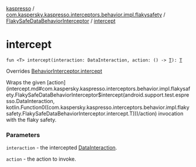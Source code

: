 [kaspresso](../../index.md) / [com.kaspersky.kaspresso.interceptors.behavior.impl.flakysafety](../index.md) / [FlakySafeDataBehaviorInterceptor](index.md) / [intercept](./intercept.md)

# intercept

`fun <T> intercept(interaction: DataInteraction, action: () -> `[`T`](intercept.md#T)`): `[`T`](intercept.md#T)

Overrides [BehaviorInterceptor.intercept](../../com.kaspersky.kaspresso.interceptors.behavior/-behavior-interceptor/intercept.md)

Wraps the given [action](intercept.md#com.kaspersky.kaspresso.interceptors.behavior.impl.flakysafety.FlakySafeDataBehaviorInterceptor$intercept(android.support.test.espresso.DataInteraction, kotlin.Function0((com.kaspersky.kaspresso.interceptors.behavior.impl.flakysafety.FlakySafeDataBehaviorInterceptor.intercept.T)))/action) invocation with the flaky safety.

### Parameters

`interaction` - the intercepted [DataInteraction](#).

`action` - the action to invoke.